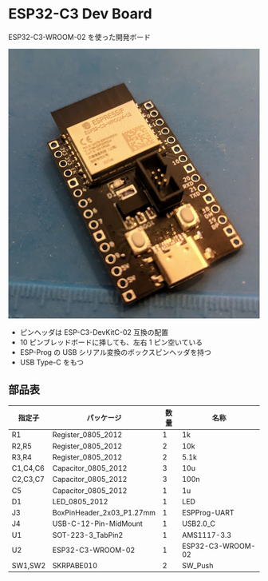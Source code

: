 # ESP32-C3 Dev Board

ESP32-C3-WROOM-02 を使った開発ボード

![photo](./esp32c3wroom02-board.jpg)

- ピンヘッダは ESP-C3-DevKitC-02 互換の配置
- 10 ピンブレッドボードに挿しても、左右 1 ピン空いている
- ESP-Prog の USB シリアル変換のボックスピンヘッダを持つ
- USB Type-C をもつ

## 部品表

| 指定子   | パッケージ                | 数量 | 名称              |
| -------- | ------------------------- | ---- | ----------------- |
| R1       | Register_0805_2012        | 1    | 1k                |
| R2,R5    | Register_0805_2012        | 2    | 10k               |
| R3,R4    | Register_0805_2012        | 2    | 5.1k              |
| C1,C4,C6 | Capacitor_0805_2012       | 3    | 10u               |
| C2,C3,C7 | Capacitor_0805_2012       | 3    | 100n              |
| C5       | Capacitor_0805_2012       | 1    | 1u                |
| D1       | LED_0805_2012             | 1    | LED               |
| J3       | BoxPinHeader_2x03_P1.27mm | 1    | ESPProg-UART      |
| J4       | USB-C-12-Pin-MidMount     | 1    | USB2.0_C          |
| U1       | SOT-223-3_TabPin2         | 1    | AMS1117-3.3       |
| U2       | ESP32-C3-WROOM-02         | 1    | ESP32-C3-WROOM-02 |
| SW1,SW2  | SKRPABE010                | 2    | SW_Push           |
